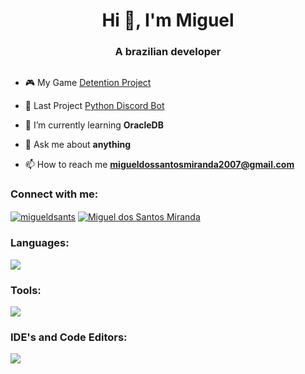 <h1 align="center">Hi 👋, I'm Miguel</h1>
<h3 align="center">A brazilian developer</h3>

<p align="left"> <a href="https://twitter.com/" target="blank"><img src="https://img.shields.io/twitter/follow/?logo=twitter&style=for-the-badge" alt="" /></a> </p>

- 🎮 My Game [Detention Project](https://github.com/Miguelkkkk/DetentionProject)

- 🔄 Last Project [Python Discord Bot](https://github.com/Miguelkkkk/PythonDiscordBot)
  
- 🌱 I’m currently learning **OracleDB**

- 💬 Ask me about **anything**

- 📫 How to reach me **migueldossantosmiranda2007@gmail.com** 
  
<h3 align="left">Connect with me:</h3>
<a href="https://instagram.com/migueldsants" target="blank"><img align="center" img src="https://skillicons.dev/icons?i=instagram" alt="migueldsants"/></a> 
<a href="https://www.linkedin.com/in/miguel-dos-santos-miranda-969274326/" target="blank"><img align="center" img src="https://skillicons.dev/icons?i=linkedin" alt="Miguel dos Santos Miranda"/></a>
</p>

<h3 align="left">Languages:</h3>
  <a href="https://skillicons.dev">
    <img src="https://skillicons.dev/icons?i=c,cpp,cs,java,python" />
  </a>
  
<h3 align="left">Tools:</h3>
  <a href="https://skillicons.dev">
    <img src="https://skillicons.dev/icons?i=ps,ae,unity" />
  </a>

  <h3 align="left">IDE's and Code Editors:</h3>
  <a href="https://skillicons.dev">
    <img src="https://skillicons.dev/icons?i=visualstudio,vscode,idea,pycharm" />
  </a>
<!--
<a>
  <img align="center" src="https://github-readme-stats.vercel.app/api?username=miguelkkkk&show_icons=true&locale=en&theme=transparent&hide_border=true" alt="miguelkkkk"/>
</a>
-->
<!--
<a href="https://git.io/streak-stats">
  <img src="https://github-readme-streak-stats.herokuapp.com?user=Miguelkkkk&theme=transparent&mode=weekly&hide_border=true" alt="GitHub Streak"/>
</a>
-->

